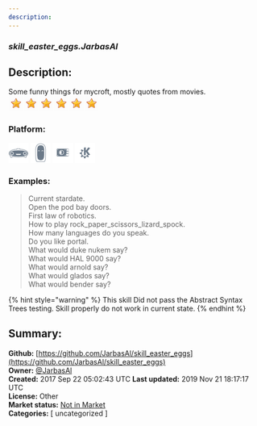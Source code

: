 ```yaml
---
description: 
---
```


### _skill_easter_eggs.JarbasAl_  
## Description:  
Some funny things for mycroft, mostly quotes from movies.  
![](../.gitbook/assets/star.png)![](../.gitbook/assets/star.png)![](../.gitbook/assets/star.png)![](../.gitbook/assets/star.png)![](../.gitbook/assets/star.png)![](../.gitbook/assets/star.png)  
  
### Platform:  
 ![Mark I](../.gitbook/assets/mark-1-icon.png)  ![Mark II](../.gitbook/assets/mark-2-icon.png)  ![Picroft](../.gitbook/assets/picroft-icon.png)  ![plasmoid](../.gitbook/assets/kde.png)   
### Examples:  
> Current stardate.  
> Open the pod bay doors.  
> First law of robotics.  
> How to play rock_paper_scissors_lizard_spock.  
> How many languages do you speak.  
> Do you like portal.  
> What would duke nukem say?  
> What would HAL 9000 say?  
> What would arnold say?  
> What would glados say?  
> What would bender say?  
  
{% hint style="warning" %}
This skill Did not pass the Abstract Syntax Trees testing. Skill properly do not work in current state.
{% endhint %}
  
## Summary:  
**Github:** [https://github.com/JarbasAl/skill_easter_eggs](https://github.com/JarbasAl/skill_easter_eggs)  
**Owner:** [@JarbasAl](https://github.com/JarbasAl)  
**Created:** 2017 Sep 22 05:02:43 UTC  **Last updated:** 2019 Nov 21 18:17:17 UTC  
**License:** Other  
**Market status:** [Not in Market](https://market.mycroft.ai/skill/)  
**Categories:** [ uncategorized ]   
